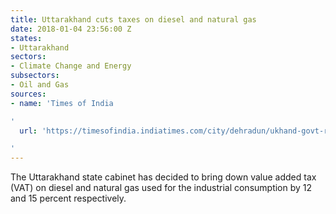 ```yaml
---
title: Uttarakhand cuts taxes on diesel and natural gas
date: 2018-01-04 23:56:00 Z
states:
- Uttarakhand
sectors:
- Climate Change and Energy
subsectors:
- Oil and Gas
sources:
- name: 'Times of India

'
  url: 'https://timesofindia.indiatimes.com/city/dehradun/ukhand-govt-reduces-vat-on-diesel-natural-gas-for-industrial-purpose/articleshow/62272040.cms

'
---
```


The Uttarakhand state cabinet has decided to bring down value added tax (VAT) on diesel and natural gas used for the industrial consumption by 12 and 15 percent respectively. 
